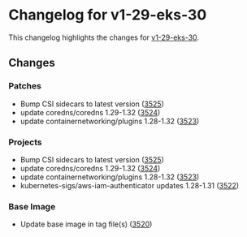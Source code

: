 # Changelog for v1-29-eks-30

This changelog highlights the changes for [v1-29-eks-30](https://github.com/aws/eks-distro/tree/v1-29-eks-30).

## Changes

### Patches
* Bump CSI sidecars to latest version ([3525](https://github.com/aws/eks-distro/pull/3525))
* update coredns/coredns 1.29-1.32 ([3524](https://github.com/aws/eks-distro/pull/3524))
* update containernetworking/plugins 1.28-1.32 ([3523](https://github.com/aws/eks-distro/pull/3523))

### Projects
* Bump CSI sidecars to latest version ([3525](https://github.com/aws/eks-distro/pull/3525))
* update coredns/coredns 1.29-1.32 ([3524](https://github.com/aws/eks-distro/pull/3524))
* update containernetworking/plugins 1.28-1.32 ([3523](https://github.com/aws/eks-distro/pull/3523))
* kubernetes-sigs/aws-iam-authenticator updates 1.28-1.31 ([3522](https://github.com/aws/eks-distro/pull/3522))

### Base Image
* Update base image in tag file(s) ([3520](https://github.com/aws/eks-distro/pull/3520))

